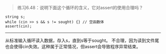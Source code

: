 > 练习6.48：说明下面这个循环的含义，它对assert的使用合理吗？

```
string s;
while (cin >> s && s != sought) {} // 空函数体
assert(cin);
```
---

从标准输入循环读入数据，存入s，直到s等于sought。
不合理，因为读到文件尾也会使得cin失效。这种属于正常情况，但assert会导致程序异常结束。
